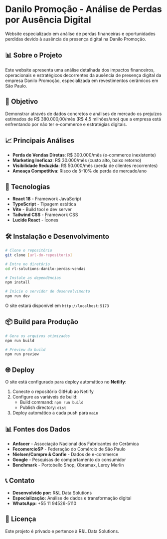 # Danilo Promoção - Análise de Perdas por Ausência Digital

Website especializado em análise de perdas financeiras e oportunidades perdidas devido à ausência de presença digital na Danilo Promoção.

## 📊 Sobre o Projeto

Este website apresenta uma análise detalhada dos impactos financeiros, operacionais e estratégicos decorrentes da ausência de presença digital da empresa Danilo Promoção, especializada em revestimentos cerâmicos em São Paulo.

## 🎯 Objetivo

Demonstrar através de dados concretos e análises de mercado os prejuízos estimados de R$ 380.000,00/mês (R$ 4,5 milhões/ano) que a empresa está enfrentando por não ter e-commerce e estratégias digitais.

## 📈 Principais Análises

- **Perda de Vendas Diretas**: R$ 300.000/mês (e-commerce inexistente)
- **Marketing Ineficaz**: R$ 30.000/mês (custo alto, baixo retorno)
- **Visibilidade Reduzida**: R$ 50.000/mês (perda de clientes recorrentes)
- **Ameaça Competitiva**: Risco de 5-10% de perda de mercado/ano

## 🚀 Tecnologias

- **React 18** - Framework JavaScript
- **TypeScript** - Tipagem estática
- **Vite** - Build tool e dev server
- **Tailwind CSS** - Framework CSS
- **Lucide React** - Ícones

## 🛠️ Instalação e Desenvolvimento

```bash
# Clone o repositório
git clone [url-do-repositorio]

# Entre no diretório
cd rl-solutions-danilo-perdas-vendas

# Instale as dependências
npm install

# Inicie o servidor de desenvolvimento
npm run dev
```

O site estará disponível em `http://localhost:5173`

## 📦 Build para Produção

```bash
# Gera os arquivos otimizados
npm run build

# Preview da build
npm run preview
```

## 🌐 Deploy

O site está configurado para deploy automático no **Netlify**:

1. Conecte o repositório GitHub ao Netlify
2. Configure as variáveis de build:
   - Build command: `npm run build`
   - Publish directory: `dist`
3. Deploy automático a cada push para `main`

## 📊 Fontes dos Dados

- **Anfacer** - Associação Nacional dos Fabricantes de Cerâmica
- **FecomercioSP** - Federação do Comércio de São Paulo
- **Nielsen/Compre & Confie** - Dados de e-commerce
- **Google** - Pesquisas de comportamento do consumidor
- **Benchmark** - Portobello Shop, Obramax, Leroy Merlin

## 📞 Contato

- **Desenvolvido por:** R&L Data Solutions
- **Especialização:** Análise de dados e transformação digital
- **WhatsApp:** +55 11 94526-5110

## 📄 Licença

Este projeto é privado e pertence à R&L Data Solutions.
